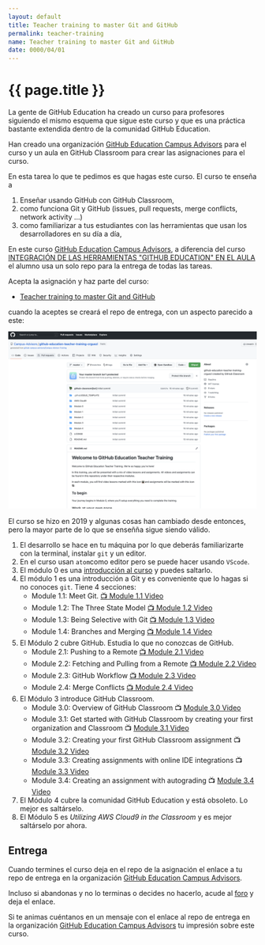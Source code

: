 ```yaml
---
layout: default
title: Teacher training to master Git and GitHub
permalink: teacher-training
name: Teacher training to master Git and GitHub
date: 0000/04/01
---
```


# {{ page.title }}

La gente de GitHub Education ha creado un curso para profesores siguiendo el mismo esquema que sigue este curso y que es una práctica bastante extendida dentro de la comunidad GitHub Education.

Han creado una organización [GitHub Education Campus Advisors](https://github.com/Campus-Advisors) para el curso y un aula en GitHub Classroom para crear las asignaciones para el curso.

En esta tarea lo que te pedimos es que hagas este curso. El curso
te enseña a 

1. Enseñar usando GitHub con GitHub Classroom, 
2. como funciona Git y GitHub (issues, pull requests, merge conflicts, network activity ...) 
3. como familiarizar a tus estudiantes con las herramientas que usan los desarrolladores en su día a día,

En este curso [GitHub Education Campus Advisors](https://github.com/Campus-Advisors), a diferencia del curso [INTEGRACIÓN DE LAS HERRAMIENTAS "GITHUB EDUCATION" EN EL AULA](https://github.com/ULL-OCW-GITHUB-EDUCATION) el alumno usa un solo repo para la entrega de todas las tareas.

Acepta la asignación y haz parte del curso:

* [Teacher training to master Git and GitHub](https://classroom.github.com/a/Ri92rv-q)

cuando la aceptes se creará el repo de entrega, con un aspecto parecido a este:

![](/assets/images/github-education-teacher-training-crguezl.png)

El curso se hizo en 2019 y algunas cosas han cambiado desde entonces, pero la mayor parte de lo que se enseñña sigue siendo válido. 

1. El desarrollo se hace en tu máquina por lo que deberás familiarizarte con la terminal, instalar `git` y un editor. 
2. En el curso usan `atom`como editor   pero se puede hacer usando `VScode`.
3. El módulo 0 es una [introducción al curso](https://youtu.be/Ub8IMMMTfB8) y puedes saltarlo.
4. El módulo 1 es una introducción a Git y es conveniente que lo hagas si no conoces `git`. 
   Tiene 4 secciones:
     * Module 1.1: Meet Git. [:tv: Module 1.1 Video](https://youtu.be/uWsXEmaM3PA)
     * Module 1.2: The Three State Model [:tv: Module 1.2 Video](https://youtu.be/yLLZdOIuCfg)
     * Module 1.3: Being Selective with Git [:tv: Module 1.3 Video](https://youtu.be/3zmolo8YRO8)
     * Module 1.4: Branches and Merging [:tv: Module 1.4 Video](https://youtu.be/2YDoQZ9nZ4g)
5. El Módulo 2 cubre GitHub. Estudia lo que no conozcas de GitHub.
     * Module 2.1: Pushing to a Remote [:tv: Module 2.1 Video](https://youtu.be/R2bLo-KiYlU)
     * Module 2.2: Fetching and Pulling from a Remote [:tv: Module 2.2 Video](https://youtu.be/gNaCC_8B1k0)
     * Module 2.3: GitHub Workflow [:tv: Module 2.3 Video](https://youtu.be/SoaAoATcUxU)
     * Module 2.4: Merge Conflicts [:tv: Module 2.4 Video](https://youtu.be/c1210JclnPw)
6. El Módulo 3 introduce GitHub Classroom.
     * Module 3.0: Overview of GitHub Classroom 📺  [ Module 3.0 Video](https://youtu.be/CXacEwR9trw)  
     * Module 3.1: Get started with GitHub Classroom by creating your first organization and Classroom 📺  [ Module 3.1 Video](https://www.youtube.com/watch?v=KXWXg68KpTY)  
     * Module 3.2: Creating your first GitHub Classroom assignment 📺  [ Module 3.2 Video](https://youtu.be/KXWXg68KpTY?t=485)
     * Module 3.3: Creating assignments with online IDE integrations 📺  [ Module 3.3 Video](https://youtu.be/KXWXg68KpTY?t=944)  
     * Module 3.4: Creating an assignment with autograding 📺  [ Module 3.4 Video](https://www.youtube.com/watch?v=mwCZRVJhH60)
7. El Módulo 4 cubre la comunidad GitHub Education y está obsoleto. Lo mejor es saltárselo.
8. El Módulo 5 es *Utilizing AWS Cloud9 in the Classroom* y es mejor saltárselo por ahora.

## Entrega

Cuando termines el curso deja en el repo de la asignación el enlace a tu repo de entrega en la organización  [GitHub Education Campus Advisors](https://github.com/Campus-Advisors).

 Incluso si abandonas y no lo terminas o decides no hacerlo, acude al [foro](https://github.com/orgs/ULL-OCW-GITHUB-EDUCATION/discussions/categories/cu%C3%A9ntanos-lo-que-haces) y deja el enlace.
 
 Si te animas cuéntanos en un mensaje con el enlace al repo de entrega en la organización [GitHub Education Campus Advisors](https://github.com/Campus-Advisors) tu impresión sobre este curso. 
